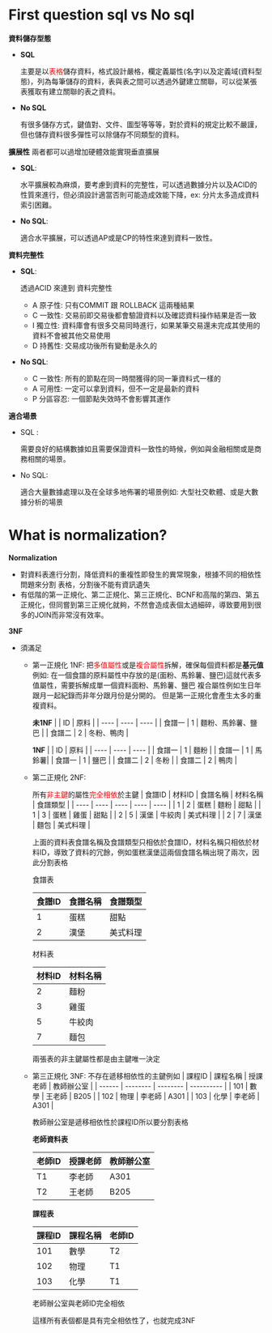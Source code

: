 
# First question sql vs No sql

**資料儲存型態**

 - **SQL**

    主要是以<font color="red">表格</font>儲存資料，格式設計嚴格，欄定義屬性(名字)以及定義域(資料型態)，列為每筆儲存的資料，表與表之間可以透過外鍵建立關聯，可以從某張表獲取有建立關聯的表之資料。
 - **No SQL**

    有很多儲存方式，鍵值對、文件、圖型等等等，對於資料的規定比較不嚴謹，但也儲存資料很多彈性可以除儲存不同類型的資料。

**擴展性**
    兩者都可以過增加硬體效能實現垂直擴展
 -  **SQL**:

    水平擴展較為麻煩，要考慮到資料的完整性，可以透過數據分片以及ACID的性質來進行，但必須設計適當否則可能造成效能下降，ex: 分片太多造成資料索引困難。

 - **No SQL**:

    適合水平擴展，可以透過AP或是CP的特性來達到資料一致性。

**資料完整性**

 -  **SQL**:

    透過ACID 來達到 資料完整性
    - A 原子性: 只有COMMIT 跟 ROLLBACK 這兩種結果
    - C 一致性: 交易前即交易後都會驗證資料以及確認資料操作結果是否一致
    - I 獨立性: 資料庫會有很多交易同時進行，如果某筆交易還未完成其使用的資料不會被其他交易使用
    - D 持舊性: 交易成功後所有變動是永久的

- **No SQL**:

    - C 一致性: 所有的節點在同一時間獲得的同一筆資料式一樣的
    - A 可用性: 一定可以拿到資料，但不一定是最新的資料
    - P 分區容忍: 一個節點失效時不會影響其運作

**適合場景**
- SQL :

    需要良好的結構數據如且需要保證資料一致性的時候，例如與金融相關或是商務相關的場景。

- No SQL:

    適合大量數據處理以及在全球多地佈署的場景例如:
    大型社交軟體、或是大數據分析的場景


# What is normalization?

**Normalization**
- 對資料表進行分割，降低資料的重複性即發生的異常現象，根據不同的相依性問題來分割 表格，分割後不能有資訊遺失
- 有低階的第一正規化、第二正規化、第三正規化、BCNF和高階的第四、第五正規化，但同嘗到第三正規化就夠，不然會造成表個太過細碎，導致要用到很多的JOIN而非常沒有效率。

**3NF**
 - 須滿足
    - 第一正規化 1NF:
    把<font color="red">多值屬性</font>或是<font color="red">複合屬性</font>拆解，確保每個資料都是**基元值**
    例如: 在一個食譜的原料屬性中存放的是(面粉、馬鈴薯、鹽巴)這就代表多值屬性，需要拆解成單一個資料面粉、馬鈴薯、鹽巴
    複合屬性例如生日年跟月一起紀錄而非年分跟月份是分開的。
    但是第一正規化會產生太多的重複資料。

        **未1NF**
        |     | ID  | 原料 |
        |  ----  | ----  | ----  |
        | 食譜一  | 1 | 麵粉、馬鈴薯、鹽巴 |
        | 食譜二  | 2 | 冬粉、鴨肉 |

        **1NF**
        |     | ID  | 原料 |
        |  ----  | ----  | ----  |
        | 食譜一  | 1 | 麵粉 |
        | 食譜一  | 1 | 馬鈴薯|
        | 食譜一  | 1 | 鹽巴 |
        | 食譜二  | 2 | 冬粉 |
        | 食譜二  | 2 | 鴨肉 |

    - 第二正規化 2NF:

      所有<font color="red">非主鍵</font>的屬性<font color="red">完全相依</font>於主鍵
      |  食譜ID  | 材料ID  | 食譜名稱  | 材料名稱 | 食譜類型 |
      |  ----  | ----  | ----  | ----  | ----  |
      |  1   | 2  | 蛋糕  | 麵粉 | 甜點 |
      |  1   | 3  | 蛋糕  | 雞蛋 | 甜點 |
       |  2   | 5  | 漢堡 | 牛絞肉 | 美式料理 |
       |  2   | 7  | 漢堡 | 麵包 | 美式料理 |

      上面的資料表食譜名稱及食譜類型只相依於食譜ID，材料名稱只相依於材料ID，導致了資料的冗餘，例如蛋糕漢堡這兩個食譜名稱出現了兩次，因此分割表格

      食譜表

      |  食譜ID  |  食譜名稱  | 食譜類型 |
      |  ----  | ----  | ----  |
      |  1   | 蛋糕  | 甜點  |
      |  2   | 漢堡  | 美式料理  |

      材料表

      |  材料ID  |  材料名稱  |
      |  ----  | ----  |
      |  2   | 麵粉  |
      |  3   | 雞蛋  |
      |  5   | 牛絞肉  |
      |  7   | 麵包  |

      兩張表的非主鍵屬性都是由主鍵唯一決定

    - 第三正規化 3NF:
      不存在遞移相依性的主鍵例如
      | 課程ID | 課程名稱 | 授課老師 | 教師辦公室 |
        | ------ | -------- | -------- | ---------- |
        | 101    | 數學     | 王老師  |  B205    |
        | 102    | 物理     | 李老師  |  A301    |
        | 103    | 化學     | 李老師  | A301     |

        教師辦公室是遞移相依性於課程ID所以要分割表格

        **老師資料表**

        | 老師ID | 授課老師 | 教師辦公室 |
        | ---------- | ------ | ------ |
        | T1   | 李老師 | A301|
        | T2    | 王老師 | B205  |

        **課程表**

         | 課程ID | 課程名稱 | 老師ID |
         | ---------- | ------ | ------ |
         | 101    | 數學    | T2 |
         | 102    | 物理    | T1 |
         | 103    | 化學    | T1 |

        老師辦公室與老師ID完全相依

        這樣所有表個都是具有完全相依性了，也就完成3NF
